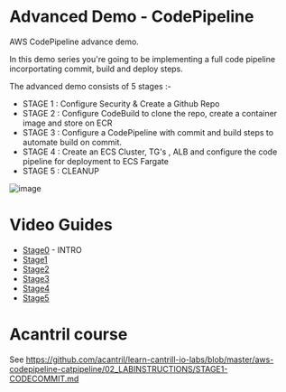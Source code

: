# Advanced Demo - CodePipeline
AWS CodePipeline advance demo. 

In this demo series you're going to be implementing a full code pipeline incorportating commit, build and deploy steps.

The advanced demo consists of 5 stages :-

* STAGE 1 : Configure Security & Create a Github Repo
* STAGE 2 : Configure CodeBuild to clone the repo, create a container image and store on ECR
* STAGE 3 : Configure a CodePipeline with commit and build steps to automate build on commit.
* STAGE 4 : Create an ECS Cluster, TG's , ALB and configure the code pipeline for deployment to ECS Fargate
* STAGE 5 : CLEANUP

![image](https://github.com/user-attachments/assets/9d30f1a4-784e-437e-ae6d-eb9f48f93933)


# Video Guides

- [Stage0](https://www.youtube.com/watch?v=MDMH_XXDbrI&t=0s) - INTRO
- [Stage1](https://www.youtube.com/watch?v=MDMH_XXDbrI&t=133s)
- [Stage2](https://www.youtube.com/watch?v=MDMH_XXDbrI&t=871s)
- [Stage3](https://www.youtube.com/watch?v=MDMH_XXDbrI&t=2556s)
- [Stage4](https://www.youtube.com/watch?v=MDMH_XXDbrI&t=3478s)
- [Stage5](https://www.youtube.com/watch?v=MDMH_XXDbrI&t=4594s)

# Acantril course
See https://github.com/acantril/learn-cantrill-io-labs/blob/master/aws-codepipeline-catpipeline/02_LABINSTRUCTIONS/STAGE1-CODECOMMIT.md